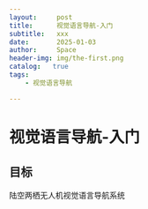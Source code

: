 ```yaml
---
layout:     post
title:      视觉语言导航-入门
subtitle:   xxx
date:       2025-01-03
author:     Space
header-img: img/the-first.png
catalog:   true
tags:
    - 视觉语言导航

---
```






# 视觉语言导航-入门

## 目标

陆空两栖无人机视觉语言导航系统
